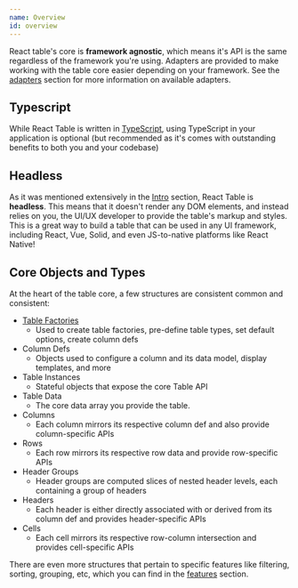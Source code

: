 ```yaml
---
name: Overview
id: overview
---
```


React table's core is **framework agnostic**, which means it's API is the same regardless of the framework you're using. Adapters are provided to make working with the table core easier depending on your framework. See the [adapters](/adapters) section for more information on available adapters.

## Typescript

While React Table is written in [TypeScript](https://www.typescriptlang.org/), using TypeScript in your application is optional (but recommended as it's comes with outstanding benefits to both you and your codebase)

## Headless

As it was mentioned extensively in the [Intro](../intro) section, React Table is **headless**. This means that it doesn't render any DOM elements, and instead relies on you, the UI/UX developer to provide the table's markup and styles. This is a great way to build a table that can be used in any UI framework, including React, Vue, Solid, and even JS-to-native platforms like React Native!

## Core Objects and Types

At the heart of the table core, a few structures are consistent common and consistent:

- [Table Factories](./core/tables)
  - Used to create table factories, pre-define table types, set default options, create column defs
- Column Defs
  - Objects used to configure a column and its data model, display templates, and more
- Table Instances
  - Stateful objects that expose the core Table API
- Table Data
  - The core data array you provide the table.
- Columns
  - Each column mirrors its respective column def and also provide column-specific APIs
- Rows
  - Each row mirrors its respective row data and provide row-specific APIs
- Header Groups
  - Header groups are computed slices of nested header levels, each containing a group of headers
- Headers
  - Each header is either directly associated with or derived from its column def and provides header-specific APIs
- Cells
  - Each cell mirrors its respective row-column intersection and provides cell-specific APIs

There are even more structures that pertain to specific features like filtering, sorting, grouping, etc, which you can find in the [features](./features) section.
